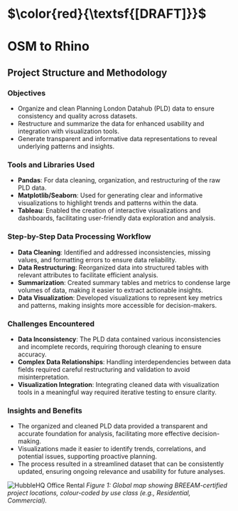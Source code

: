 # $\color{red}{\textsf{[DRAFT]}}$
# OSM to Rhino
## Project Structure and Methodology

### Objectives
- Organize and clean Planning London Datahub (PLD) data to ensure consistency and quality across datasets.
- Restructure and summarize the data for enhanced usability and integration with visualization tools.
- Generate transparent and informative data representations to reveal underlying patterns and insights.

### Tools and Libraries Used
- **Pandas**: For data cleaning, organization, and restructuring of the raw PLD data.
- **Matplotlib/Seaborn**: Used for generating clear and informative visualizations to highlight trends and patterns within the data.
- **Tableau**: Enabled the creation of interactive visualizations and dashboards, facilitating user-friendly data exploration and analysis.

### Step-by-Step Data Processing Workflow
- **Data Cleaning**: Identified and addressed inconsistencies, missing values, and formatting errors to ensure data reliability.
- **Data Restructuring**: Reorganized data into structured tables with relevant attributes to facilitate efficient analysis.
- **Summarization**: Created summary tables and metrics to condense large volumes of data, making it easier to extract actionable insights.
- **Data Visualization**: Developed visualizations to represent key metrics and patterns, making insights more accessible for decision-makers.

### Challenges Encountered
- **Data Inconsistency**: The PLD data contained various inconsistencies and incomplete records, requiring thorough cleaning to ensure accuracy.
- **Complex Data Relationships**: Handling interdependencies between data fields required careful restructuring and validation to avoid misinterpretation.
- **Visualization Integration**: Integrating cleaned data with visualization tools in a meaningful way required iterative testing to ensure clarity.

### Insights and Benefits
- The organized and cleaned PLD data provided a transparent and accurate foundation for analysis, facilitating more effective decision-making.
- Visualizations made it easier to identify trends, correlations, and potential issues, supporting proactive planning.
- The process resulted in a streamlined dataset that can be consistently updated, ensuring ongoing relevance and usability for future analyses.







![HubbleHQ Office Rental](links/website.jpg)
*Figure 1: Global map showing BREEAM-certified project locations, colour-coded by use class (e.g., Residential, Commercial).*

